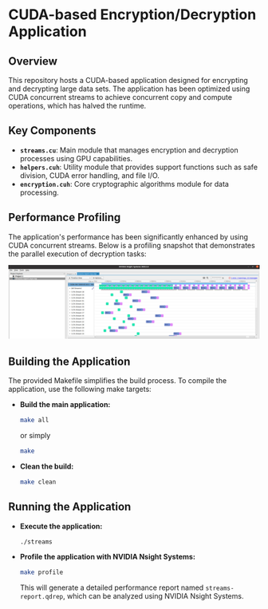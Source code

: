 # CUDA-based Encryption/Decryption Application

## Overview

This repository hosts a CUDA-based application designed for encrypting and decrypting large data sets. The application has been optimized using CUDA concurrent streams to achieve concurrent copy and compute operations, which has halved the runtime.

## Key Components

- **`streams.cu`**: Main module that manages encryption and decryption processes using GPU capabilities.
- **`helpers.cuh`**: Utility module that provides support functions such as safe division, CUDA error handling, and file I/O.
- **`encryption.cuh`**: Core cryptographic algorithms module for data processing.

## Performance Profiling

The application's performance has been significantly enhanced by using CUDA concurrent streams. Below is a profiling snapshot that demonstrates the parallel execution of decryption tasks:

![CUDA Streams Profiling](profiling.jpg)

## Building the Application

The provided Makefile simplifies the build process. To compile the application, use the following make targets:

- **Build the main application:**

  ```bash
  make all
  ```

  or simply

  ```bash
  make
  ```

- **Clean the build:**
  ```bash
  make clean
  ```

## Running the Application

- **Execute the application:**

  ```bash
  ./streams
  ```

- **Profile the application with NVIDIA Nsight Systems:**
  ```bash
  make profile
  ```
  This will generate a detailed performance report named `streams-report.qdrep`, which can be analyzed using NVIDIA Nsight Systems.
